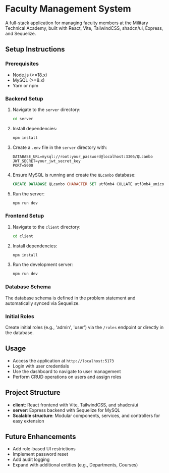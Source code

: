 # Faculty Management System

A full-stack application for managing faculty members at the Military Technical Academy, built with React, Vite, TailwindCSS, shadcn/ui, Express, and Sequelize.

## Setup Instructions

### Prerequisites
- Node.js (>=18.x)
- MySQL (>=8.x)
- Yarn or npm

### Backend Setup
1. Navigate to the `server` directory:
   ```bash
   cd server
   ```
2. Install dependencies:
   ```bash
   npm install
   ```
3. Create a `.env` file in the `server` directory with:
   ```
   DATABASE_URL=mysql://root:your_password@localhost:3306/QLcanbo
   JWT_SECRET=your_jwt_secret_key
   PORT=5000
   ```
4. Ensure MySQL is running and create the `QLcanbo` database:
   ```sql
   CREATE DATABASE QLcanbo CHARACTER SET utf8mb4 COLLATE utf8mb4_unicode_ci;
   ```
5. Run the server:
   ```bash
   npm run dev
   ```

### Frontend Setup
1. Navigate to the `client` directory:
   ```bash
   cd client
   ```
2. Install dependencies:
   ```bash
   npm install
   ```
3. Run the development server:
   ```bash
   npm run dev
   ```

### Database Schema
The database schema is defined in the problem statement and automatically synced via Sequelize.

### Initial Roles
Create initial roles (e.g., 'admin', 'user') via the `/roles` endpoint or directly in the database.

## Usage
- Access the application at `http://localhost:5173`
- Login with user credentials
- Use the dashboard to navigate to user management
- Perform CRUD operations on users and assign roles

## Project Structure
- **client**: React frontend with Vite, TailwindCSS, and shadcn/ui
- **server**: Express backend with Sequelize for MySQL
- **Scalable structure**: Modular components, services, and controllers for easy extension

## Future Enhancements
- Add role-based UI restrictions
- Implement password reset
- Add audit logging
- Expand with additional entities (e.g., Departments, Courses)